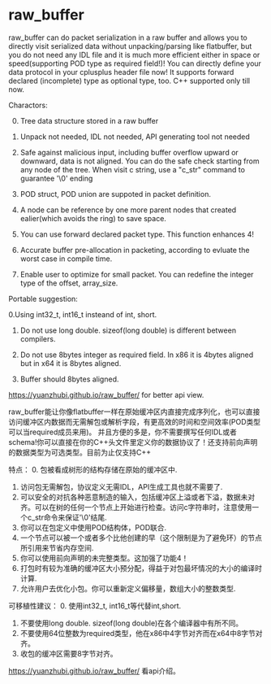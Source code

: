 # raw_buffer
raw_buffer can do packet serialization in a raw buffer and allows you to directly visit serialized data without unpacking/parsing like flatbuffer, but you do not need any IDL file and it is much more efficient
either in space or speed(supporting POD type as required field!)! You can directly define your data protocol in your cplusplus header file now! It supports forward declared (incomplete) type as optional type, too. C++ supported only till now.

Charactors:

0. Tree data structure stored in a raw buffer

1. Unpack not needed, IDL not needed, API generating tool not needed

2. Safe against malicious input, including buffer overflow upward or downward, data is not aligned. You can do the safe check starting from any node of the tree. When visit c string, use a "c_str" command to guarantee '\0' ending

3. POD struct, POD union are suppoted in packet definition.

4. A node can be reference by one more parent nodes that created ealier(which avoids the ring) to save space.

5. You can use forward declared packet type. This function enhances 4!

6. Accurate buffer pre-allocation in packeting, according to evluate the worst case in compile time.

7. Enable user to optimize for small packet. You can redefine the integer type of the offset, array_size.

Portable suggestion:

0.Using int32_t, int16_t insteand of int, short.

1. Do not use long double. sizeof(long double) is different between compilers.

2. Do not use 8bytes integer as required field. In x86 it is 4bytes aligned but in x64 it is 8bytes aligned.

3. Buffer should 8bytes aligned.

https://yuanzhubi.github.io/raw_buffer/ for better api view.


raw_buffer能让你像flatbuffer一样在原始缓冲区内直接完成序列化，也可以直接访问缓冲区内数据而无需解包或解析字段，有更高效的时间和空间效率(POD类型可以当required成员来用)。
并且方便的多是，你不需要撰写任何IDL或者schema!你可以直接在你的C++头文件里定义你的数据协议了！还支持前向声明的数据类型为可选类型。目前为止仅支持C++

特点：
0. 包被看成树形的结构存储在原始的缓冲区中.
1. 访问包无需解包，协议定义无需IDL，API生成工具也就不需要了.
2. 可以安全的对抗各种恶意制造的输入，包括缓冲区上溢或者下溢，数据未对齐。可以在树的任何一个节点上开始进行检查。访问c字符串时，注意使用一个c_str命令来保证'\0'结尾.
3. 你可以在包定义中使用POD结构体，POD联合.
4. 一个节点可以被一个或者多个比他创建的早（这个限制是为了避免环）的节点所引用来节省内存空间.
5. 你可以使用前向声明的未完整类型。这加强了功能4！
6. 打包时有较为准确的缓冲区大小预分配，得益于对包最坏情况的大小的编译时计算.
7. 允许用户去优化小包。你可以重新定义偏移量，数组大小的整数类型.

可移植性建议：
0. 使用int32_t, int16_t等代替int,short.
1. 不要使用long double. sizeof(long double)在各个编译器中有所不同。
2. 不要使用64位整数为required类型，他在x86中4字节对齐而在x64中8字节对齐。
3. 收包的缓冲区需要8字节对齐。

https://yuanzhubi.github.io/raw_buffer/ 看api介绍。
